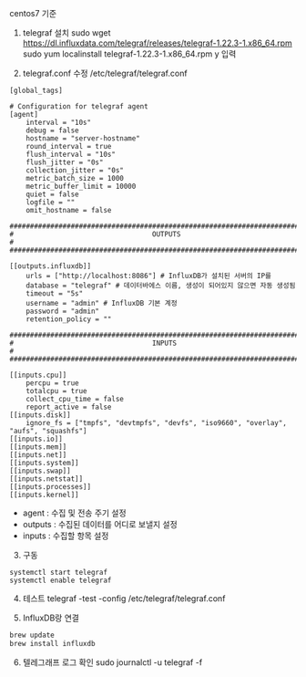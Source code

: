 centos7 기준

1. telegraf 설치
sudo wget https://dl.influxdata.com/telegraf/releases/telegraf-1.22.3-1.x86_64.rpm
sudo yum localinstall telegraf-1.22.3-1.x86_64.rpm
y 입력


2. telegraf.conf 수정
/etc/telegraf/telegraf.conf

```
[global_tags]

# Configuration for telegraf agent
[agent]
    interval = "10s"
    debug = false
    hostname = "server-hostname"
    round_interval = true
    flush_interval = "10s"
    flush_jitter = "0s"
    collection_jitter = "0s"
    metric_batch_size = 1000
    metric_buffer_limit = 10000
    quiet = false
    logfile = ""
    omit_hostname = false

###############################################################################
#                                  OUTPUTS                                    #
###############################################################################

[[outputs.influxdb]]
    urls = ["http://localhost:8086"] # InfluxDB가 설치된 서버의 IP를
    database = "telegraf" # 데이터바에스 이름, 생성이 되어있지 않으면 자동 생성됨
    timeout = "5s"
    username = "admin" # InfluxDB 기본 계정
    password = "admin"
    retention_policy = ""

###############################################################################
#                                  INPUTS                                     #
###############################################################################

[[inputs.cpu]]
    percpu = true
    totalcpu = true
    collect_cpu_time = false
    report_active = false
[[inputs.disk]]
    ignore_fs = ["tmpfs", "devtmpfs", "devfs", "iso9660", "overlay", "aufs", "squashfs"]
[[inputs.io]]
[[inputs.mem]]
[[inputs.net]]
[[inputs.system]]
[[inputs.swap]]
[[inputs.netstat]]
[[inputs.processes]]
[[inputs.kernel]]
```

- agent : 수집 및 전송 주기 설정
- outputs : 수집된 데이터를 어디로 보낼지 설정
- inputs : 수집할 항목 설정


3. 구동
```
systemctl start telegraf
systemctl enable telegraf
```

4. 테스트
telegraf -test -config /etc/telegraf/telegraf.conf

5.  InfluxDB랑 연결
```sh
brew update
brew install influxdb
```

6. 텔레그래프 로그 확인
sudo journalctl -u telegraf -f